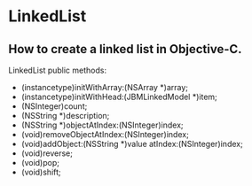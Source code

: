 LinkedList
==========

How to create a linked list in Objective-C.
----------

LinkedList public methods:
- (instancetype)initWithArray:(NSArray *)array;
- (instancetype)initWithHead:(JBMLinkedModel *)item;
- (NSInteger)count;
- (NSString *)description;
- (NSString *)objectAtIndex:(NSInteger)index;
- (void)removeObjectAtIndex:(NSInteger)index;
- (void)addObject:(NSString *)value atIndex:(NSInteger)index;
- (void)reverse;
- (void)pop;
- (void)shift;
